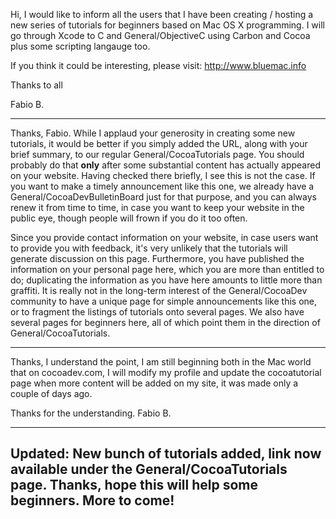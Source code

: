 

Hi, I would like to inform all the users that I have been creating / hosting a new series of tutorials for beginners based on Mac OS X programming.
I will go through Xcode to C and General/ObjectiveC using Carbon and Cocoa plus some scripting langauge too.

If you think it could be interesting, please visit: http://www.bluemac.info

Thanks to all

Fabio B.

----

Thanks, Fabio. While I applaud your generosity in creating some new tutorials, it would be better if you simply added the URL, along with your brief summary, to our regular General/CocoaTutorials page. You should probably do that **only** after some substantial content has actually appeared on your website. Having checked there briefly, I see this is not the case. If you want to make a timely announcement like this one, we already have a General/CocoaDevBulletinBoard just for that purpose, and you can always renew it from time to time, in case you want to keep your website in the public eye, though people will frown if you do it too often.

Since you provide contact information on your website, in case users want to provide you with feedback, it's very unlikely that the tutorials will generate discussion on this page. Furthermore, you have published the information on your personal page here, which you are more than entitled to do; duplicating the information as you have here amounts to little more than graffiti. It is really not in the long-term interest of the General/CocoaDev community to have a unique page for simple announcements like this one, or to fragment the listings of tutorials onto several pages. We also have several pages for beginners here, all of which point them in the direction of General/CocoaTutorials.

----

Thanks, I understand the point, I am still beginning both in the Mac world that on cocoadev.com, I will modify my profile and update the cocoatutorial page when more content will be added on my site, it was made only a couple of days ago.

Thanks for the understanding.
Fabio B.

----
Updated: New bunch of tutorials added, link now available under the General/CocoaTutorials page. Thanks, hope this will help some beginners. More to come!
----